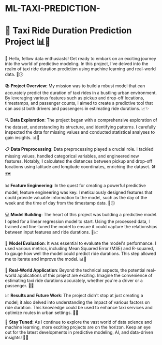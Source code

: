 # ML-TAXI-PREDICTION-


# 🚖 Taxi Ride Duration Prediction Project 📊🚕

📢 Hello, fellow data enthusiasts! Get ready to embark on an exciting journey into the world of predictive modeling. In this project, I've delved into the realm of taxi ride duration prediction using machine learning and real-world data. 🚕🕒

📚 **Project Overview**: My mission was to build a robust model that can accurately predict the duration of taxi rides in a bustling urban environment. By leveraging various features such as pickup and drop-off locations, timestamps, and passenger counts, I aimed to create a predictive tool that can assist both drivers and passengers in estimating ride durations. 📈✨

🔍 **Data Exploration**: The project began with a comprehensive exploration of the dataset, understanding its structure, and identifying patterns. I carefully inspected the data for missing values and conducted statistical analyses to gain insights. 📊🔬

📋 **Data Preprocessing**: Data preprocessing played a crucial role. I tackled missing values, handled categorical variables, and engineered new features. Notably, I calculated the distances between pickup and drop-off locations using latitude and longitude coordinates, enriching the dataset. 🛠️🗺️

📊 **Feature Engineering**: In the quest for creating a powerful predictive model, feature engineering was key. I meticulously designed features that could provide valuable information to the model, such as the day of the week and the time of day from the timestamp data. 📅🕒

💻 **Model Building**: The heart of this project was building a predictive model. I opted for a linear regression model to start. Using the processed data, I trained and fine-tuned the model to ensure it could capture the relationships between input features and ride durations. 🤖📈

🎯 **Model Evaluation**: It was essential to evaluate the model's performance. I used various metrics, including Mean Squared Error (MSE) and R-squared, to gauge how well the model could predict ride durations. This step allowed me to iterate and improve the model. 📊🎯

🚕 **Real-World Application**: Beyond the technical aspects, the potential real-world applications of this project are exciting. Imagine the convenience of estimating taxi ride durations accurately, whether you're a driver or a passenger. 🌆🙌

📈 **Results and Future Work**: The project didn't stop at just creating a model; it also delved into understanding the impact of various factors on ride duration. This knowledge could be used to enhance taxi services and optimize routes in urban settings. 🚕🌐

📌 **Stay Tuned**: As I continue to explore the vast world of data science and machine learning, more exciting projects are on the horizon. Keep an eye out for the latest developments in predictive modeling, AI, and data-driven insights! 🌟💡

